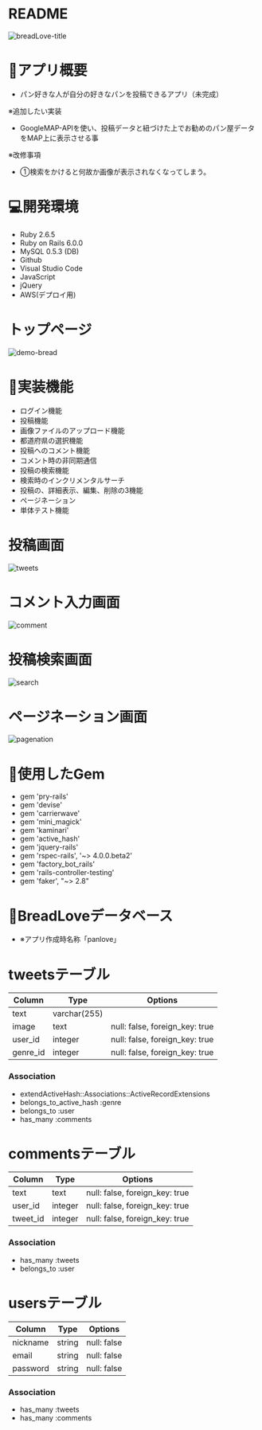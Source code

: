 # README

![breadLove-title](https://user-images.githubusercontent.com/66309248/88990498-11882680-d319-11ea-9250-1df3fa9f08bc.jpeg)

# 🍞アプリ概要
- パン好きな人が自分の好きなパンを投稿できるアプリ（未完成）

※追加したい実装
- GoogleMAP-APIを使い、投稿データと紐づけた上でお勧めのパン屋データをMAP上に表示させる事

※改修事項
- ①検索をかけると何故か画像が表示されなくなってしまう。

# 💻開発環境

- Ruby 2.6.5
- Ruby on Rails 6.0.0
- MySQL 0.5.3 (DB)
- Github
- Visual Studio Code
- JavaScript
- jQuery
- AWS(デプロイ用)

# トップページ

![demo-bread](https://user-images.githubusercontent.com/66309248/88993328-975ba000-d320-11ea-8ff9-38b4d4cca5fd.gif)

# 🥖実装機能
- ログイン機能
- 投稿機能
- 画像ファイルのアップロード機能
- 都道府県の選択機能
- 投稿へのコメント機能
- コメント時の非同期通信
- 投稿の検索機能
- 検索時のインクリメンタルサーチ
- 投稿の、詳細表示、編集、削除の3機能
- ページネーション
- 単体テスト機能

# 投稿画面

![tweets](https://user-images.githubusercontent.com/66309248/88993835-f8d03e80-d321-11ea-8e3e-61f676a1f0a2.gif)

# コメント入力画面

![comment](https://user-images.githubusercontent.com/66309248/88995692-4babf500-d326-11ea-987a-4f80c9c7b2a8.gif)

# 投稿検索画面

![search](https://user-images.githubusercontent.com/66309248/88995748-70a06800-d326-11ea-9e86-bca99362815d.gif)

# ページネーション画面

![pagenation](https://user-images.githubusercontent.com/66309248/88995713-5cf50180-d326-11ea-97d0-23d78bf1ec01.gif)

# 🥐使用したGem
- gem 'pry-rails'
- gem 'devise'
- gem 'carrierwave'
- gem 'mini_magick'
- gem 'kaminari'
- gem 'active_hash'
- gem 'jquery-rails'
- gem 'rspec-rails', '~> 4.0.0.beta2'
- gem 'factory_bot_rails'
- gem 'rails-controller-testing'
- gem 'faker', "~> 2.8"

# 🥯BreadLoveデータベース
- ※アプリ作成時名称「panlove」

# tweetsテーブル
|Column|Type|Options|
|------|----|-------|
|text|varchar(255)
|image|text|null: false, foreign_key: true|
|user_id|integer|null: false, foreign_key: true|
|genre_id|integer|null: false, foreign_key: true|

### Association
- extendActiveHash::Associations::ActiveRecordExtensions
- belongs_to_active_hash :genre
- belongs_to :user
- has_many :comments

# commentsテーブル
|Column|Type|Options|
|------|----|-------|
|text|text|null: false, foreign_key: true|
|user_id |integer|null: false, foreign_key: true|
|tweet_id|integer|null: false, foreign_key: true|

### Association
- has_many :tweets
- belongs_to :user


# usersテーブル
|Column|Type|Options|
|------|----|-------|
|nickname|string|null: false
|email |string|null: false
|password|string|null: false

### Association
- has_many :tweets 
- has_many :comments



